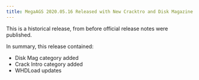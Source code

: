 ```yaml
---
title: MegaAGS 2020.05.16 Released with New Cracktro and Disk Magazine Categories
---
```

This is a historical release, from before official release notes were published.

In summary, this release contained:

* Disk Mag category added
* Crack Intro category added
* WHDLoad updates
